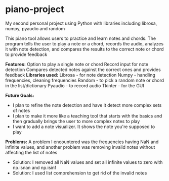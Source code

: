 # piano-project
My second personal project using Python with libraries including librosa, numpy, pyaudio and random

This piano tool allows users to practice and learn notes and chords. The program tells the user to play a note or a chord, records the audio, analyzes it with note detection, and compares the results to the correct note or chord to provide feedback

**Features:** 
  Option to play a single note or chord
  Record input for note detection
  Compares detected notes against the correct ones and provides feedback
**Libraries used:**
  Librosa - for note detection
  Numpy - handling frequencies, cleaning frequencies
  Random - to pick a random note or chord in the list/dictionary
  Pyaudio - to record audio
  Tkinter - for the GUI
  
**Future Goals:** 
  * I plan to refine the note detection and have it detect more complex sets of notes
  * I plan to make it more like a teaching tool that starts with the basics and then gradually brings the user to more complex notes to play
  * I want to add a note visualizer. It shows the note you're supposed to play 

**Problems:** 
  A problem I encountered was the frequencies having NaN and infinite values, and another problem was removing invalid notes without affecting the list of notes
  * Solution: I removed all NaN values and set all infinite values to zero with np.isnan and np.isinf
  * Solution: I used list comprehension to get rid of the invalid notes
